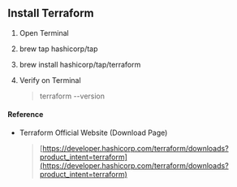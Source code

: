 ## Install Terraform

1. Open Terminal

2. brew tap hashicorp/tap

3. brew install hashicorp/tap/terraform

4. Verify on Terminal

    > terraform --version



#### Reference
- Terraform Official Website (Download Page)

    > [https://developer.hashicorp.com/terraform/downloads?product_intent=terraform](https://developer.hashicorp.com/terraform/downloads?product_intent=terraform)
